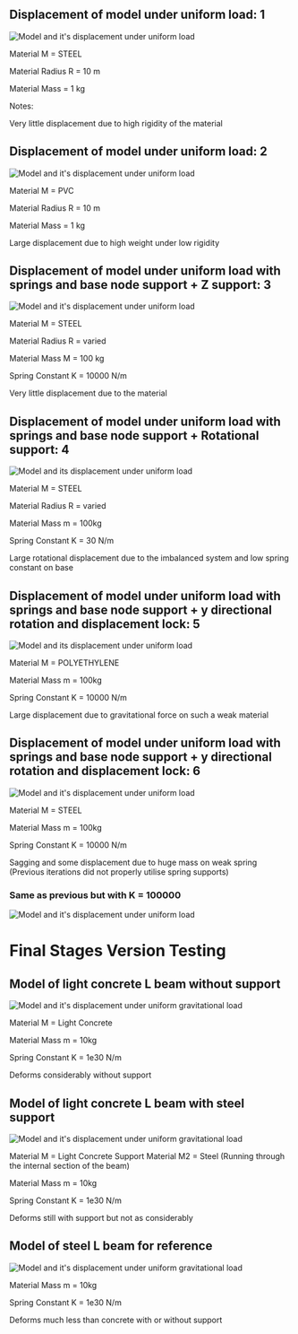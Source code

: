 ## Displacement of model under uniform load: 1
![Model and it's displacement under uniform load](https://cdn.discordapp.com/attachments/553961513686269975/1079524128517804072/image.png)

Material M = STEEL

Material Radius R = 10 m

Material Mass = 1 kg

Notes:

Very little displacement due to high rigidity of the material

## Displacement of model under uniform load: 2
![Model and it's displacement under uniform load](https://cdn.discordapp.com/attachments/553961513686269975/1079527739901628446/image.png)

Material M = PVC

Material Radius R = 10 m

Material Mass = 1 kg

Large displacement due to high weight under low rigidity

## Displacement of model under uniform load with springs and base node support + Z support: 3
![Model and it's displacement under uniform load](https://cdn.discordapp.com/attachments/553961513686269975/1084830737267695646/image.png)

Material M = STEEL

Material Radius R = varied

Material Mass M = 100 kg

Spring Constant K = 10000 N/m

Very little displacement due to the material

## Displacement of model under uniform load with springs and base node support + Rotational support: 4
![Model and its displacement under uniform load](https://cdn.discordapp.com/attachments/553961513686269975/1084840202918432769/image.png)

Material M = STEEL

Material Radius R = varied

Material Mass m = 100kg

Spring Constant K = 30 N/m

Large rotational displacement due to the imbalanced system and low spring constant on base

## Displacement of model under uniform load with springs and base node support + y directional rotation and displacement lock: 5
![Model and its displacement under uniform load](https://cdn.discordapp.com/attachments/553961513686269975/1085211678368596018/image.png)

Material M = POLYETHYLENE

Material Mass m = 100kg

Spring Constant K = 10000 N/m

Large displacement due to gravitational force on such a weak material

## Displacement of model under uniform load with springs and base node support + y directional rotation and displacement lock: 6
![Model and it's displacement under uniform load](https://cdn.discordapp.com/attachments/553961513686269975/1085222400221786194/image.png)

Material M = STEEL

Material Mass m = 100kg

Spring Constant K = 10000 N/m

Sagging and some displacement due to huge mass on weak spring (Previous iterations did not properly utilise spring supports)

### Same as previous but with K = 100000

![Model and it's displacement under uniform load](https://cdn.discordapp.com/attachments/553961513686269975/1085225723310129192/image.png)


# Final Stages Version Testing

## Model of light concrete L beam without support

![Model and it's displacement under uniform gravitational load](https://cdn.discordapp.com/attachments/553961513686269975/1090647490430246952/image.png)

Material M = Light Concrete

Material Mass m = 10kg

Spring Constant K = 1e30 N/m

Deforms considerably without support

## Model of light concrete L beam with steel support

![Model and it's displacement under uniform gravitational load](https://cdn.discordapp.com/attachments/553961513686269975/1090651266289500241/image.png)

Material M = Light Concrete
Support Material M2 = Steel (Running through the internal section of the beam)

Material Mass m = 10kg

Spring Constant K = 1e30 N/m

Deforms still with support but not as considerably

## Model of steel L beam for reference

![Model and it's displacement under uniform gravitational load](https://cdn.discordapp.com/attachments/553961513686269975/1090648027565412412/image.png)

Material Mass m = 10kg

Spring Constant K = 1e30 N/m

Deforms much less than concrete with or without support

